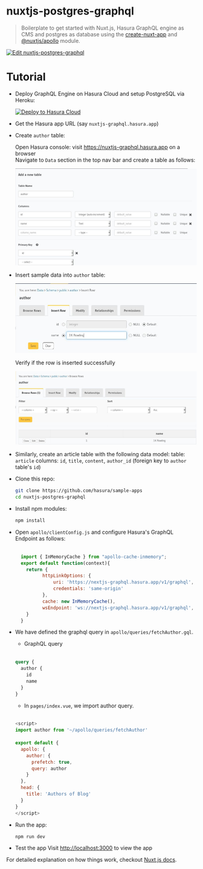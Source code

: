 # nuxtjs-postgres-graphql

> Boilerplate to get started with Nuxt.js, Hasura GraphQL engine as CMS and postgres as database using the [create-nuxt-app](https://nuxtjs.org/guide/installation) and [@nuxtjs/apollo](https://github.com/nuxt-community/apollo-module) module.

[![Edit nuxtjs-postgres-graphql](https://codesandbox.io/static/img/play-codesandbox.svg)](https://codesandbox.io/s/github/hasura/sample-apps/tree/main/nuxtjs-postgres-graphql?fontsize=14)

# Tutorial

- Deploy GraphQL Engine on Hasura Cloud and setup PostgreSQL via Heroku:
  
  [![Deploy to Hasura Cloud](https://graphql-engine-cdn.hasura.io/img/deploy_to_hasura.png)](https://cloud.hasura.io/signup)

- Get the Hasura app URL (say `nuxtjs-graphql.hasura.app`)

- Create `author` table:
  
  Open Hasura console: visit https://nuxtjs-graphql.hasura.app on a browser  
  Navigate to `Data` section in the top nav bar and create a table as follows:

  ![Create author table](../gatsby-postgres-graphql/assets/add_table.jpg)

- Insert sample data into `author` table:

  ![Insert data into author table](../gatsby-postgres-graphql/assets/insert_data.jpg)

  Verify if the row is inserted successfully

  ![Insert data into author table](../gatsby-postgres-graphql/assets/browse_rows.jpg)

- Similarly, create an article table with the following data model:
table: `article`
columns: `id`, `title`, `content`, `author_id` (foreign key to `author` table's `id`)

- Clone this repo:
  ```bash
  git clone https://github.com/hasura/sample-apps
  cd nuxtjs-postgres-graphql
  ```

- Install npm modules:
  ```bash
  npm install
  ```

- Open `apollo/clientConfig.js` and configure Hasura's GraphQL Endpoint as follows: 
  ```js

    import { InMemoryCache } from "apollo-cache-inmemory";
    export default function(context){
      return {
            httpLinkOptions: {
                uri: 'https://nextjs-graphql.hasura.app/v1/graphql',
                credentials: 'same-origin'
            },
            cache: new InMemoryCache(),
            wsEndpoint: 'ws://nextjs-graphql.hasura.app/v1/graphql',
      }
    }
  ```

- We have defined the graphql query in `apollo/queries/fetchAuthor.gql`. 
    - GraphQL query

    ```graphql

    query {
      author {
        id
        name
      }
    }

    ```

    - In `pages/index.vue`, we import author query.
    ```js

    <script>
    import author from '~/apollo/queries/fetchAuthor'

    export default {
      apollo: {
        author: {
          prefetch: true,
          query: author
        }
      },
      head: {
        title: 'Authors of Blog'
      }
    }
    </script>

    ```


- Run the app:
  ```bash
  npm run dev
  ```
- Test the app
  Visit [http://localhost:3000](http://localhost:3000) to view the app

For detailed explanation on how things work, checkout [Nuxt.js docs](https://nuxtjs.org).
